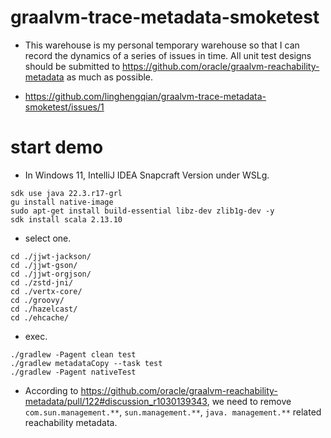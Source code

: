 # graalvm-trace-metadata-smoketest

- This warehouse is my personal temporary warehouse so that I can record the dynamics of a series of issues in time. All
  unit test designs should be submitted to https://github.com/oracle/graalvm-reachability-metadata as much as possible.

- https://github.com/linghengqian/graalvm-trace-metadata-smoketest/issues/1

# start demo

- In Windows 11, IntelliJ IDEA Snapcraft Version under WSLg.

```shell
sdk use java 22.3.r17-grl
gu install native-image
sudo apt-get install build-essential libz-dev zlib1g-dev -y
sdk install scala 2.13.10
```

- select one.

```shell
cd ./jjwt-jackson/
cd ./jjwt-gson/
cd ./jjwt-orgjson/
cd ./zstd-jni/
cd ./vertx-core/
cd ./groovy/
cd ./hazelcast/
cd ./ehcache/
```

- exec.

```shell
./gradlew -Pagent clean test
./gradlew metadataCopy --task test
./gradlew -Pagent nativeTest
```

- According to https://github.com/oracle/graalvm-reachability-metadata/pull/122#discussion_r1030139343, we need to
  remove `com.sun.management.**`, `sun.management.**`, `java. management.**` related reachability metadata.

